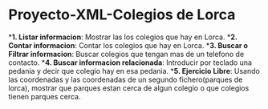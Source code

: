 # Proyecto-XML-Colegios de Lorca

***1. Listar informacion**: Mostrar las los colegios que hay en Lorca.
***2. Contar informacion**: Contar los colegios que hay en Lorca.
***3. Buscar o Filtrar informacion**: Buscar colegios que tengan mas de un telefono de contacto.
***4. Buscar informacion relacionada**: Introducir por teclado una pedania y decir que colegio hay en esa pedania.
***5. Ejercicio Libre**: Usando las coordenadas y las coordenadas de un segundo fichero(parques de lorca), mostrar que parques estan cerca de algun colegio o que colegios tienen parques cerca. 
